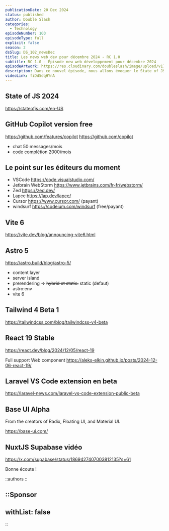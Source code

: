 ```yaml
---
publicationDate: 20 Dec 2024
status: published
author: Double Slash
categories:
  - Technology
episodeNumber: 103
episodeType: full
explicit: false
season: 2
dsSlug: DS_102_newsDec
title: Les news web dev pour décembre 2024 - RC 1.0
subtitle: RC 1.0 - Épisode new web développement pour décembre 2024
episodeArtwork: https://res.cloudinary.com/doubleslash/image/upload/v1732181644/episode/ART_101_evr0de.png
description: Dans ce nouvel épisode, nous allons évoquer le State of JS 2024, GitHub Copilot qui réintroduit une version gratuite. Nous faisons le point sur les éditeurs disponibles actuellement, les sorties de Vite 0.6 et d'Astro 5.0, la version bêta de Tailwind CSS 4, la version stable de React 19, l'extension officielle pour Laravel sur VSCode et une petite vidéo sur NuxtJS.
videoLink: fiDd5dqHYnA
---
```


## State of JS 2024
https://stateofjs.com/en-US


## GitHub Copilot version free
https://github.com/features/copilot
https://github.com/copilot

- chat 50 messages/mois
- code complétion 2000/mois

## Le point sur les éditeurs du moment

- VSCode https://code.visualstudio.com/
- Jetbrain WebStorm https://www.jetbrains.com/fr-fr/webstorm/
- Zed https://zed.dev/
- Lapce https://lap.dev/lapce/
- Cursor https://www.cursor.com/ (payant)
- windsurf https://codeium.com/windsurf (free/payant)

## Vite 6

https://vite.dev/blog/announcing-vite6.html

## Astro 5

https://astro.build/blog/astro-5/

- content layer
- server island
- prerendering ⇒ ~~hybrid et static.~~ static (defaut)
- astro:env
- vite 6

## Tailwind 4 Beta 1

https://tailwindcss.com/blog/tailwindcss-v4-beta

## React 19 Stable

https://react.dev/blog/2024/12/05/react-19

Full support Web component https://aleks-elkin.github.io/posts/2024-12-06-react-19/

## Laravel VS Code extension en beta

https://laravel-news.com/laravel-vs-code-extension-public-beta

## Base UI Alpha

From the creators of Radix, Floating UI, and Material UI.

https://base-ui.com/

## NuxtJS Supabase vidéo

https://x.com/supabase/status/1869427407003812135?s=61


Bonne écoute !

::authors
::

::Sponsor
---
withList: false
---
::
